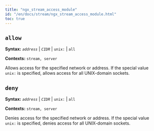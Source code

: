 ```yaml
---
title: "ngx_stream_access_module"
id: "/en/docs/stream/ngx_stream_access_module.html"
toc: true
---
```


## `allow`

**Syntax:** *`address`* | *`CIDR`* | `unix:` | `all`

**Contexts:** `stream, server`

Allows access for the specified network or address.
If the special value `unix:` is specified,
allows access for all UNIX-domain sockets.

## `deny`

**Syntax:** *`address`* | *`CIDR`* | `unix:` | `all`

**Contexts:** `stream, server`

Denies access for the specified network or address.
If the special value `unix:` is specified,
denies access for all UNIX-domain sockets.

